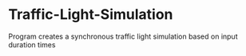 # Traffic-Light-Simulation
Program creates a synchronous traffic light simulation based on input duration times 
